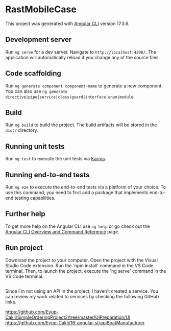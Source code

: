 # RastMobileCase

This project was generated with [Angular CLI](https://github.com/angular/angular-cli) version 17.3.6.

## Development server

Run `ng serve` for a dev server. Navigate to `http://localhost:4200/`. The application will automatically reload if you change any of the source files.

## Code scaffolding

Run `ng generate component component-name` to generate a new component. You can also use `ng generate directive|pipe|service|class|guard|interface|enum|module`.

## Build

Run `ng build` to build the project. The build artifacts will be stored in the `dist/` directory.

## Running unit tests

Run `ng test` to execute the unit tests via [Karma](https://karma-runner.github.io).

## Running end-to-end tests

Run `ng e2e` to execute the end-to-end tests via a platform of your choice. To use this command, you need to first add a package that implements end-to-end testing capabilities.

## Further help

To get more help on the Angular CLI use `ng help` or go check out the [Angular CLI Overview and Command Reference](https://angular.io/cli) page.


## Run project
Download the project to your computer. Open the project with the Visual Studio Code extension. Run the 'npm install' command in the VS Code terminal. Then, to launch the project, execute the 'ng serve' command in the VS Code terminal.

## 
Since I'm not using an API in the project, I haven't created a service. You can review my work related to services by checking the following GitHub links.

https://github.com/Eyup-Cakli/SimpleOrderingProject2/tree/master/UIPreparation/UI
https://github.com/Eyup-Cakli/16-angular-strapiBoatManufacturer
